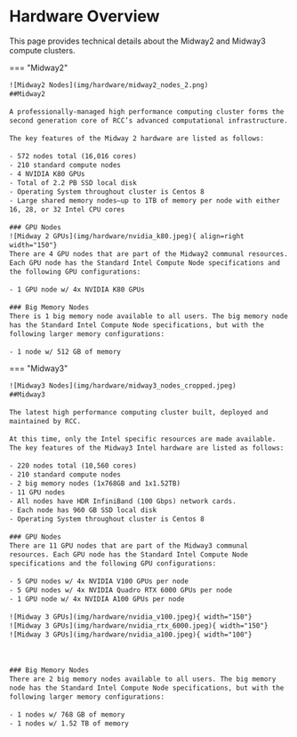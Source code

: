 # Hardware Overview
<!-- Inspired by:
https://argonne-lcf.github.io/user-guides/polaris/hardware-overview/machine-overview/ 
https://docs.abci.ai/en/system-overview/

We should try to find the actual specifications and make this more descriptive, like in the links above. -->

This page provides technical details about the Midway2 and Midway3 compute clusters.

===  "Midway2"
    <!-- From these links:
    https://rcc.uchicago.edu/resources/ 
    https://rcc.uchicago.edu/support-and-services/midway2
    -->

    ![Midway2 Nodes](img/hardware/midway2_nodes_2.png)
    ##Midway2

    A professionally-managed high performance computing cluster forms the second generation core of RCC’s advanced computational infrastructure.

    The key features of the Midway 2 hardware are listed as follows:
    
    - 572 nodes total (16,016 cores)
    - 210 standard compute nodes
    - 4 NVIDIA K80 GPUs
    - Total of 2.2 PB SSD local disk
    - Operating System throughout cluster is Centos 8
    - Large shared memory nodes—up to 1TB of memory per node with either 16, 28, or 32 Intel CPU cores

    ### GPU Nodes
    ![Midway 2 GPUs](img/hardware/nvidia_k80.jpeg){ align=right width="150"}
    There are 4 GPU nodes that are part of the Midway2 communal resources. Each GPU node has the Standard Intel Compute Node specifications and the following GPU configurations:

    - 1 GPU node w/ 4x NVIDIA K80 GPUs

    ### Big Memory Nodes
    There is 1 big memory node available to all users. The big memory node has the Standard Intel Compute Node specifications, but with the following larger memory configurations:

    - 1 node w/ 512 GB of memory

=== "Midway3"
    <!-- From these links:
    https://mdw3-docs.rcc.uchicago.edu/ -->

    ![Midway3 Nodes](img/hardware/midway3_nodes_cropped.jpeg)
    ##Midway3
    
    The latest high performance computing cluster built, deployed and maintained by RCC.

    At this time, only the Intel specific resources are made available. The key features of the Midway3 Intel hardware are listed as follows:

    - 220 nodes total (10,560 cores)
    - 210 standard compute nodes
    - 2 big memory nodes (1x768GB and 1x1.52TB)
    - 11 GPU nodes
    - All nodes have HDR InfiniBand (100 Gbps) network cards.
    - Each node has 960 GB SSD local disk
    - Operating System throughout cluster is Centos 8

    ### GPU Nodes
    There are 11 GPU nodes that are part of the Midway3 communal resources. Each GPU node has the Standard Intel Compute Node specifications and the following GPU configurations:

    - 5 GPU nodes w/ 4x NVIDIA V100 GPUs per node
    - 5 GPU nodes w/ 4x NVIDIA Quadro RTX 6000 GPUs per node
    - 1 GPU node w/ 4x NVIDIA A100 GPUs per node
    
    ![Midway 3 GPUs](img/hardware/nvidia_v100.jpeg){ width="150"}
    ![Midway 3 GPUs](img/hardware/nvidia_rtx_6000.jpeg){ width="150"}
    ![Midway 3 GPUs](img/hardware/nvidia_a100.jpeg){ width="100"}
    
    
    
    ### Big Memory Nodes
    There are 2 big memory nodes available to all users. The big memory node has the Standard Intel Compute Node specifications, but with the following larger memory configurations:

    - 1 nodes w/ 768 GB of memory
    - 1 nodes w/ 1.52 TB of memory
